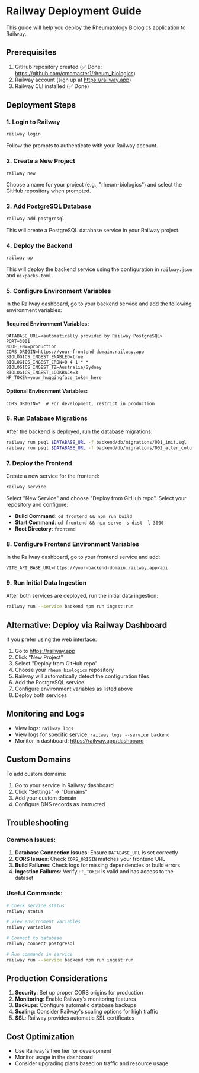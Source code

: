 # Railway Deployment Guide

This guide will help you deploy the Rheumatology Biologics application to Railway.

## Prerequisites

1. GitHub repository created (✅ Done: https://github.com/cmcmaster1/rheum_biologics)
2. Railway account (sign up at https://railway.app)
3. Railway CLI installed (✅ Done)

## Deployment Steps

### 1. Login to Railway

```bash
railway login
```

Follow the prompts to authenticate with your Railway account.

### 2. Create a New Project

```bash
railway new
```

Choose a name for your project (e.g., "rheum-biologics") and select the GitHub repository when prompted.

### 3. Add PostgreSQL Database

```bash
railway add postgresql
```

This will create a PostgreSQL database service in your Railway project.

### 4. Deploy the Backend

```bash
railway up
```

This will deploy the backend service using the configuration in `railway.json` and `nixpacks.toml`.

### 5. Configure Environment Variables

In the Railway dashboard, go to your backend service and add the following environment variables:

#### Required Environment Variables:

```
DATABASE_URL=<automatically provided by Railway PostgreSQL>
PORT=3001
NODE_ENV=production
CORS_ORIGIN=https://your-frontend-domain.railway.app
BIOLOGICS_INGEST_ENABLED=true
BIOLOGICS_INGEST_CRON=0 4 1 * *
BIOLOGICS_INGEST_TZ=Australia/Sydney
BIOLOGICS_INGEST_LOOKBACK=3
HF_TOKEN=your_huggingface_token_here
```

#### Optional Environment Variables:

```
CORS_ORIGIN=*  # For development, restrict in production
```

### 6. Run Database Migrations

After the backend is deployed, run the database migrations:

```bash
railway run psql $DATABASE_URL -f backend/db/migrations/001_init.sql
railway run psql $DATABASE_URL -f backend/db/migrations/002_alter_column_lengths.sql
```

### 7. Deploy the Frontend

Create a new service for the frontend:

```bash
railway service
```

Select "New Service" and choose "Deploy from GitHub repo". Select your repository and configure:

- **Build Command**: `cd frontend && npm run build`
- **Start Command**: `cd frontend && npx serve -s dist -l 3000`
- **Root Directory**: `frontend`

### 8. Configure Frontend Environment Variables

In the Railway dashboard, go to your frontend service and add:

```
VITE_API_BASE_URL=https://your-backend-domain.railway.app/api
```

### 9. Run Initial Data Ingestion

After both services are deployed, run the initial data ingestion:

```bash
railway run --service backend npm run ingest:run
```

## Alternative: Deploy via Railway Dashboard

If you prefer using the web interface:

1. Go to https://railway.app
2. Click "New Project"
3. Select "Deploy from GitHub repo"
4. Choose your `rheum_biologics` repository
5. Railway will automatically detect the configuration files
6. Add the PostgreSQL service
7. Configure environment variables as listed above
8. Deploy both services

## Monitoring and Logs

- View logs: `railway logs`
- View logs for specific service: `railway logs --service backend`
- Monitor in dashboard: https://railway.app/dashboard

## Custom Domains

To add custom domains:

1. Go to your service in Railway dashboard
2. Click "Settings" → "Domains"
3. Add your custom domain
4. Configure DNS records as instructed

## Troubleshooting

### Common Issues:

1. **Database Connection Issues**: Ensure `DATABASE_URL` is set correctly
2. **CORS Issues**: Check `CORS_ORIGIN` matches your frontend URL
3. **Build Failures**: Check logs for missing dependencies or build errors
4. **Ingestion Failures**: Verify `HF_TOKEN` is valid and has access to the dataset

### Useful Commands:

```bash
# Check service status
railway status

# View environment variables
railway variables

# Connect to database
railway connect postgresql

# Run commands in service
railway run --service backend npm run ingest:run
```

## Production Considerations

1. **Security**: Set up proper CORS origins for production
2. **Monitoring**: Enable Railway's monitoring features
3. **Backups**: Configure automatic database backups
4. **Scaling**: Consider Railway's scaling options for high traffic
5. **SSL**: Railway provides automatic SSL certificates

## Cost Optimization

- Use Railway's free tier for development
- Monitor usage in the dashboard
- Consider upgrading plans based on traffic and resource usage

